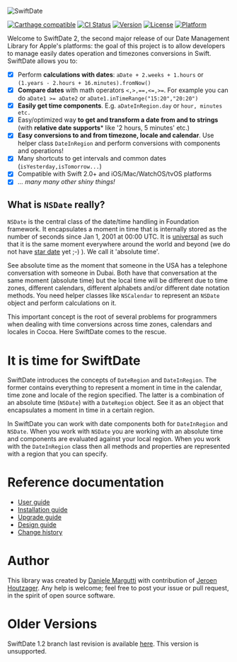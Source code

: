 ![SwiftDate](https://raw.githubusercontent.com/malcommac/SwiftDate/master/swiftdate-logo.png)

[![Carthage compatible](https://img.shields.io/badge/Carthage-compatible-4BC51D.svg?style=flat)](https://github.com/Carthage/Carthage) [![CI Status](https://travis-ci.org/malcommac/SwiftDate.svg)](https://travis-ci.org/malcommac/SwiftDate) [![Version](https://img.shields.io/cocoapods/v/SwiftDate.svg?style=flat)](http://cocoadocs.org/docsets/SwiftDate) [![License](https://img.shields.io/cocoapods/l/SwiftDate.svg?style=flat)](http://cocoadocs.org/docsets/SwiftDate) [![Platform](https://img.shields.io/cocoapods/p/SwiftDate.svg?style=flat)](http://cocoadocs.org/docsets/SwiftDate)

Welcome to SwiftDate 2, the second major release of our Date Management Library for Apple's platforms: the goal of this project is to allow developers to manage easily dates operation and timezones conversions in Swift. SwiftDate allows you to:
- [x] Perform **calculations with dates**: `aDate + 2.weeks + 1.hours` or `(1.years - 2.hours + 16.minutes).fromNow()`
- [x] **Compare dates** with math operators `<,>,==,<=,>=`. For example you can do `aDate1 >= aDate2` or `aDate1.inTimeRange("15:20","20:20")`
- [x] **Easily get time components**. E.g. `aDateInRegion.day` or `hour, minutes etc.`
- [x] Easy/optimized way **to get and transform a date from and to strings** (with **relative date supports*** like '2 hours, 5 minutes' etc.)
- [x] **Easy conversions to and from timezone, locale and calendar**. Use helper class `DateInRegion` and perform conversions with components and operations!
- [x] Many shortcuts to get intervals and common dates (`isYesterday,isTomorrow...`)
- [x] Compatible with Swift 2.0+ and iOS/Mac/WatchOS/tvOS platforms
- [x] _... many many other shiny things!_

## What is `NSDate` really?
`NSDate` is the central class of the date/time handling in Foundation framework. It encapsulates a moment in time that is  internally stored as the number of seconds since Jan 1, 2001 at 00:00 UTC. It is [universal](http://en.wikipedia.org/wiki/Coordinated_Universal_Time) as such that it is the same moment everywhere around the world and beyond (we do not have [star date](https://en.wikipedia.org/wiki/Stardate) yet ;-) ). We call it 'absolute time'.

See absolute time as the moment that someone in the USA has a telephone conversation with someone in Dubai. Both have that conversation at the same moment (absolute time) but the local time will be different due to time zones, different calendars, different alphabets and/or different date notation methods. You need helper classes like `NSCalendar` to represent an `NSDate` object and perform calculations on it.

This important concept is the root of several problems for programmers when dealing with time conversions across time zones, calendars and locales in Cocoa. Here SwiftDate comes to the rescue.

# It is time for SwiftDate

SwiftDate introduces the concepts of `DateRegion` and `DateInRegion`. The former contains everything to represent a moment in time in the calendar, time zone and locale of the region specified. The latter is a combination of an absolute time (`NSDate`) with a `DateRegion` object. See it as an object that encapsulates a moment in time in a certain region.

In SwiftDate you can work with date components both for `DateInRegion` and `NSDate`.
When you work with `NSDate` you are working with an absolute time and components are evaluated against your local region. When you work with the `DateInRegion` class then all methods and properties are represented with a region that you can specify.


# Reference documentation
- [User guide](./Documentation/UserGuide.md)
- [Installation guide](./Documentation/Installation.md)
- [Upgrade guide](./Documentation/UpgradeGuide.md)
- [Design guide](./Documentation/Design.md)
- [Change history](./CHANGELOG.md)


# Author
This library was created by [Daniele Margutti](https://github.com/malcommac) with contribution of [Jeroen Houtzager](https://github.com/Hout). Any help is welcome; feel free to post your issue or pull request, in the spirit of open source software.

# Older Versions
SwiftDate 1.2 branch last revision is available [here](https://github.com/malcommac/SwiftDate/releases/tag/1.2). This version is unsupported.
